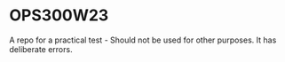 # OPS300W23
A repo for a practical test - Should not be used for other purposes.  It has deliberate errors.
